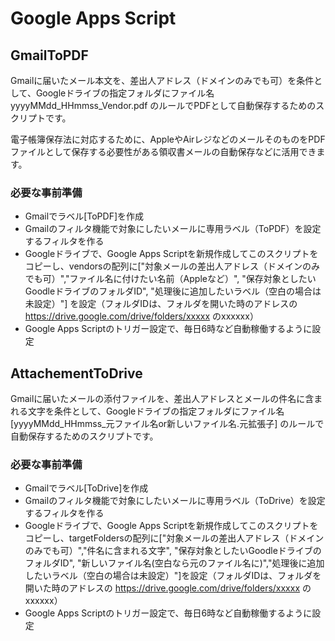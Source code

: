 # Google Apps Script

## GmailToPDF

Gmailに届いたメール本文を、差出人アドレス（ドメインのみでも可）を条件として、Googleドライブの指定フォルダにファイル名 yyyyMMdd_HHmmss_Vendor.pdf のルールでPDFとして自動保存するためのスクリプトです。

電子帳簿保存法に対応するために、AppleやAirレジなどのメールそのものをPDFファイルとして保存する必要性がある領収書メールの自動保存などに活用できます。

### 必要な事前準備

- Gmailでラベル[ToPDF]を作成
- Gmailのフィルタ機能で対象にしたいメールに専用ラベル（ToPDF）を設定するフィルタを作る
- Googleドライブで、Google Apps Scriptを新規作成してこのスクリプトをコピーし、vendorsの配列に["対象メールの差出人アドレス（ドメインのみでも可）","ファイル名に付けたい名前（Appleなど）", "保存対象としたいGoodleドライブのフォルダID", "処理後に追加したいラベル（空白の場合は未設定）"] を設定（フォルダIDは、フォルダを開いた時のアドレスの https://drive.google.com/drive/folders/xxxxx のxxxxxx）
- Google Apps Scriptのトリガー設定で、毎日6時など自動稼働するように設定

## AttachementToDrive

Gmailに届いたメールの添付ファイルを、差出人アドレスとメールの件名に含まれる文字を条件として、Googleドライブの指定フォルダにファイル名 [yyyyMMdd_HHmmss_元ファイル名or新しいファイル名.元拡張子] のルールで自動保存するためのスクリプトです。 

### 必要な事前準備

- Gmailでラベル[ToDrive]を作成
- Gmailのフィルタ機能で対象にしたいメールに専用ラベル（ToDrive）を設定するフィルタを作る
- Googleドライブで、Google Apps Scriptを新規作成してこのスクリプトをコピーし、targetFoldersの配列に["対象メールの差出人アドレス（ドメインのみでも可）","件名に含まれる文字", "保存対象としたいGoodleドライブのフォルダID", "新しいファイル名(空白なら元のファイル名に)","処理後に追加したいラベル（空白の場合は未設定）"]を設定（フォルダIDは、フォルダを開いた時のアドレスの https://drive.google.com/drive/folders/xxxxx のxxxxxx）
- Google Apps Scriptのトリガー設定で、毎日6時など自動稼働するように設定
